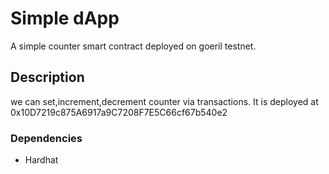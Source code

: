 # Simple dApp
A simple counter smart contract deployed on goeril testnet.

## Description
we can set,increment,decrement counter via transactions. It is deployed at 0x10D7219c875A6917a9C7208F7E5C66cf67b540e2

### Dependencies
* Hardhat


